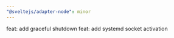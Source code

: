 ```yaml
---
"@sveltejs/adapter-node": minor
---
```


feat: add graceful shutdown
feat: add systemd socket activation
